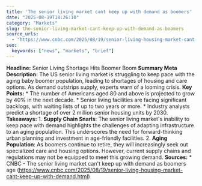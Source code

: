 ```yaml
---
title: 'The senior living market cant keep up with demand as boomers'
date: "2025-08-19T18:26:10"
category: "Markets"
slug: the-senior-living-market-cant-keep-up-with-demand-as-boomers
source_urls:
  - "https://www.cnbc.com/2025/08/19/senior-living-housing-market-cant-keep-up-with-demand.html"
seo:
  keywords: ["news", "markets", "brief"]
---
```

**Headline:** Senior Living Shortage Hits Boomer Boom  **Summary Meta Description:** The US senior living market is struggling to keep pace with the aging baby boomer population, leading to shortages of housing and care options. As demand outstrips supply, experts warn of a looming crisis.  **Key Points:**  * The number of Americans aged 80 and above is projected to grow by 40% in the next decade. * Senior living facilities are facing significant backlogs, with waiting lists of up to two years or more. * Industry analysts predict a shortage of over 2 million senior housing units by 2030.  **Takeaways:**  1. **Supply Chain Snarls**: The senior living market's inability to keep pace with demand highlights the challenges of adapting infrastructure to an aging population. This underscores the need for forward-thinking urban planning and investment in age-friendly facilities. 2. **Aging Population**: As boomers continue to retire, they will increasingly seek out specialized care and housing options. However, current supply chains and regulations may not be equipped to meet this growing demand.  **Sources:**  * CNBC - The senior living market can't keep up with demand as boomers age (https://www.cnbc.com/2025/08/19/senior-living-housing-market-cant-keep-up-with-demand.html) 
